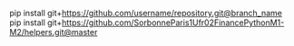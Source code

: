 pip install git+https://github.com/username/repository.git@branch_name  
pip install git+https://github.com/SorbonneParis1Ufr02FinancePythonM1-M2/helpers.git@master